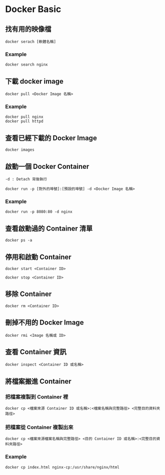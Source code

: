 # Docker Basic

## 找有用的映像檔

    docker serach [軟體名稱]

### Example

    docker search nginx

## 下載 docker image

    docker pull <Docker Image 名稱>

### Example

    docker pull nginx
    docker pull httpd

## 查看已經下載的 Docker Image

    docker images

## 啟動一個 Docker Container

    -d : Detach 背後執行

    docker run -p [對外的埠號]:[預設的埠號] -d <Docker Image 名稱>

### Example

    docker run -p 8080:80 -d nginx

## 查看啟動過的 Container 清單

    docker ps -a

## 停用和啟動 Container

    docker start <Container ID>

    docker stop <Container ID>

## 移除 Container

    docker rm <Container ID>

## 刪掉不用的 Docker Image

    docker rmi <Image 名稱或 ID>

## 查看 Container 資訊

    docker inspect <Container ID 或名稱>

## 將檔案搬進 Container

### 把檔案複製到 Container 裡

    docker cp <檔案來源 Container ID 或名稱>:<檔案名稱與完整路徑> <完整目的資料夾路徑>

### 把檔案從 Container 複製出來

    docker cp <檔案來源檔案名稱與完整路徑> <目的 Container ID 或名稱>:<完整目的資料夾路徑>

### Example

    docker cp index.html nginx-cp:/usr/share/nginx/html
